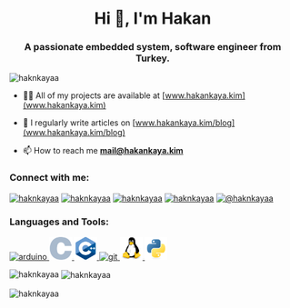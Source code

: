 <h1 align="center">Hi 👋, I'm Hakan</h1>
<h3 align="center">A passionate embedded system, software engineer from Turkey.</h3>

<p align="left"> <img src="https://komarev.com/ghpvc/?username=haknkayaa&label=Profile%20views&color=0e75b6&style=flat" alt="haknkayaa" /> </p>

- 👨‍💻 All of my projects are available at [www.hakankaya.kim](www.hakankaya.kim)

- 📝 I regularly write articles on [www.hakankaya.kim/blog](www.hakankaya.kim/blog)

- 📫 How to reach me **mail@hakankaya.kim**

<h3 align="left">Connect with me:</h3>
<p align="left">
<a href="https://twitter.com/haknkayaa" target="blank"><img align="center" src="https://cdn.jsdelivr.net/npm/simple-icons@3.0.1/icons/twitter.svg" alt="haknkayaa" height="30" width="40" /></a>
<a href="https://linkedin.com/in/haknkayaa" target="blank"><img align="center" src="https://cdn.jsdelivr.net/npm/simple-icons@3.0.1/icons/linkedin.svg" alt="haknkayaa" height="30" width="40" /></a>
<a href="https://fb.com/haknkayaa" target="blank"><img align="center" src="https://cdn.jsdelivr.net/npm/simple-icons@3.0.1/icons/facebook.svg" alt="haknkayaa" height="30" width="40" /></a>
<a href="https://instagram.com/haknkayaa" target="blank"><img align="center" src="https://cdn.jsdelivr.net/npm/simple-icons@3.0.1/icons/instagram.svg" alt="haknkayaa" height="30" width="40" /></a>
<a href="https://medium.com/@haknkayaa" target="blank"><img align="center" src="https://cdn.jsdelivr.net/npm/simple-icons@3.0.1/icons/medium.svg" alt="@haknkayaa" height="30" width="40" /></a>
</p>

<h3 align="left">Languages and Tools:</h3>
<p align="left"> <a href="https://www.arduino.cc/" target="_blank"> <img src="https://cdn.worldvectorlogo.com/logos/arduino-1.svg" alt="arduino" width="40" height="40"/> </a> <a href="https://www.cprogramming.com/" target="_blank"> <img src="https://raw.githubusercontent.com/devicons/devicon/master/icons/c/c-original.svg" alt="c" width="40" height="40"/> </a> <a href="https://www.w3schools.com/cpp/" target="_blank"> <img src="https://raw.githubusercontent.com/devicons/devicon/master/icons/cplusplus/cplusplus-original.svg" alt="cplusplus" width="40" height="40"/> </a> <a href="https://git-scm.com/" target="_blank"> <img src="https://www.vectorlogo.zone/logos/git-scm/git-scm-icon.svg" alt="git" width="40" height="40"/> </a> <a href="https://www.linux.org/" target="_blank"> <img src="https://raw.githubusercontent.com/devicons/devicon/master/icons/linux/linux-original.svg" alt="linux" width="40" height="40"/> </a> <a href="https://www.python.org" target="_blank"> <img src="https://raw.githubusercontent.com/devicons/devicon/master/icons/python/python-original.svg" alt="python" width="40" height="40"/> </a> </p>

<p><img align="left" src="https://github-readme-stats.vercel.app/api/top-langs?username=haknkayaa&show_icons=true&locale=en&layout=compact" alt="haknkayaa" /></p>

<p>&nbsp;<img align="center" src="https://github-readme-stats.vercel.app/api?username=haknkayaa&show_icons=true&locale=en" alt="haknkayaa" /></p>

<p><img align="center" src="https://github-readme-streak-stats.herokuapp.com/?user=haknkayaa&" alt="haknkayaa" /></p>
